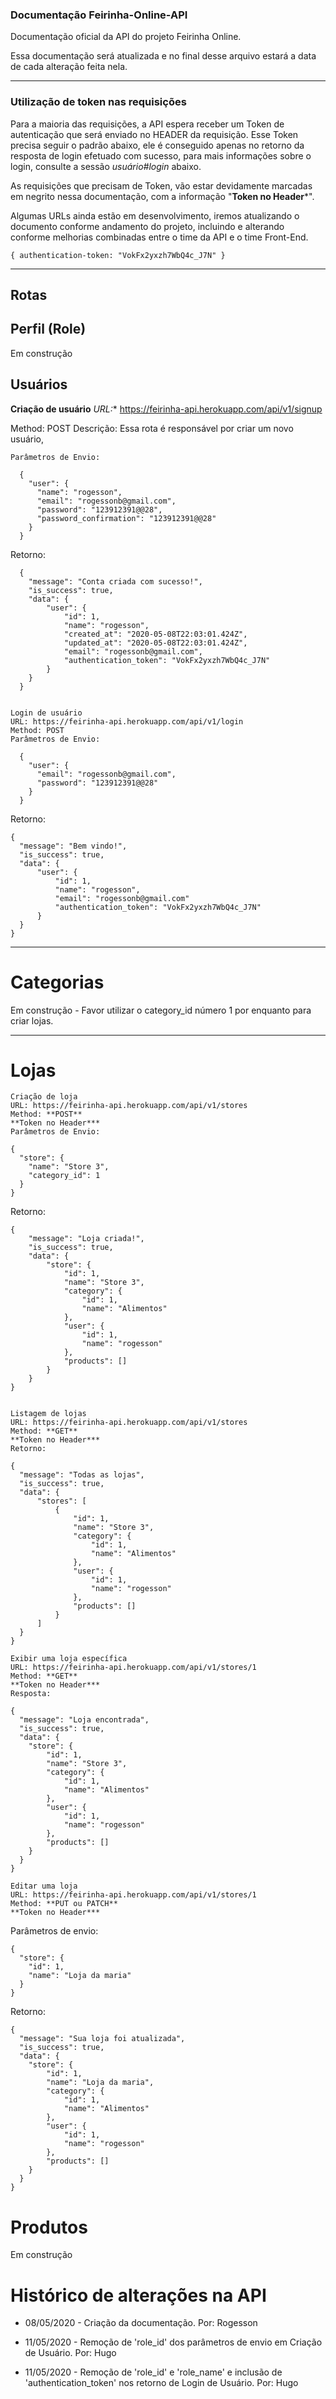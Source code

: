 ### Documentação Feirinha-Online-API

Documentação oficial da API do projeto Feirinha Online.

Essa documentação será atualizada e no final desse arquivo estará a data de cada alteração feita nela.

***

### Utilização de token nas requisições

Para a maioria das requisições, a API espera receber um Token de autenticação que será enviado no HEADER da requisição.
Esse Token precisa seguir o padrão abaixo, ele é conseguido apenas no retorno da resposta de login efetuado com sucesso, para mais informações sobre o login, consulte a sessão *usuário#login* abaixo.

As requisições que precisam de Token, vão estar devidamente marcadas em negrito nessa documentação, com a informação "**Token no Header***".

Algumas URLs ainda estão em desenvolvimento, iremos atualizando o documento conforme andamento do projeto, incluindo e alterando conforme melhorias combinadas entre o time da API e o time Front-End.


    { authentication-token: "VokFx2yxzh7WbQ4c_J7N" }

***

## Rotas



## Perfil (Role)

Em construção

## Usuários
  **Criação de usuário**
  *URL:** https://feirinha-api.herokuapp.com/api/v1/signup

  Method: POST
    Descrição: Essa rota é responsável por criar um novo usuário,

    Parâmetros de Envio:

      {
        "user": {
          "name": "rogesson",
          "email": "rogessonb@gmail.com",
          "password": "123912391@@28",
          "password_confirmation": "123912391@@28"
        }
      }

Retorno:

      {
        "message": "Conta criada com sucesso!",
        "is_success": true,
        "data": {
            "user": {
                "id": 1,
                "name": "rogesson",
                "created_at": "2020-05-08T22:03:01.424Z",
                "updated_at": "2020-05-08T22:03:01.424Z",
                "email": "rogessonb@gmail.com",
                "authentication_token": "VokFx2yxzh7WbQ4c_J7N"
            }
        }
      }


    Login de usuário
    URL: https://feirinha-api.herokuapp.com/api/v1/login
    Method: POST
    Parâmetros de Envio:

      {
        "user": {
          "email": "rogessonb@gmail.com",
          "password": "123912391@@28"
        }
      }

Retorno:

    {
      "message": "Bem vindo!",
      "is_success": true,
      "data": {
          "user": {
              "id": 1,
              "name": "rogesson",
              "email": "rogessonb@gmail.com"
              "authentication_token": "VokFx2yxzh7WbQ4c_J7N"
          }
      }
    }

***

# Categorias

Em construção - Favor utilizar o category_id número 1 por enquanto para criar lojas.

***

# Lojas

    Criação de loja
    URL: https://feirinha-api.herokuapp.com/api/v1/stores
    Method: **POST**
    **Token no Header***
    Parâmetros de Envio:

    {
      "store": {
        "name": "Store 3",
        "category_id": 1
      }
    }

Retorno:

    {
        "message": "Loja criada!",
        "is_success": true,
        "data": {
            "store": {
                "id": 1,
                "name": "Store 3",
                "category": {
                    "id": 1,
                    "name": "Alimentos"
                },
                "user": {
                    "id": 1,
                    "name": "rogesson"
                },
                "products": []
            }
        }
    }


    Listagem de lojas
    URL: https://feirinha-api.herokuapp.com/api/v1/stores
    Method: **GET**
    **Token no Header***
    Retorno:

    {
      "message": "Todas as lojas",
      "is_success": true,
      "data": {
          "stores": [
              {
                  "id": 1,
                  "name": "Store 3",
                  "category": {
                      "id": 1,
                      "name": "Alimentos"
                  },
                  "user": {
                      "id": 1,
                      "name": "rogesson"
                  },
                  "products": []
              }
          ]
      }
    }

    Exibir uma loja específica
    URL: https://feirinha-api.herokuapp.com/api/v1/stores/1
    Method: **GET**
    **Token no Header***
    Resposta:

    {
      "message": "Loja encontrada",
      "is_success": true,
      "data": {
        "store": {
            "id": 1,
            "name": "Store 3",
            "category": {
                "id": 1,
                "name": "Alimentos"
            },
            "user": {
                "id": 1,
                "name": "rogesson"
            },
            "products": []
        }
      }
    }

    Editar uma loja
    URL: https://feirinha-api.herokuapp.com/api/v1/stores/1
    Method: **PUT ou PATCH**
    **Token no Header***

Parâmetros de envio:

    {
      "store": {
        "id": 1,
        "name": "Loja da maria"
      }
    }


Retorno:

    {
      "message": "Sua loja foi atualizada",
      "is_success": true,
      "data": {
        "store": {
            "id": 1,
            "name": "Loja da maria",
            "category": {
                "id": 1,
                "name": "Alimentos"
            },
            "user": {
                "id": 1,
                "name": "rogesson"
            },
            "products": []
        }
      }
    }


# Produtos
Em construção

# Histórico de alterações na API

- 08/05/2020 - Criação da documentação. Por: Rogesson

- 11/05/2020 - Remoção de 'role_id' dos parâmetros de envio em Criação de Usuário. Por: Hugo

- 11/05/2020 - Remoção de 'role_id' e 'role_name' e inclusão de 'authentication_token' nos retorno de Login de Usuário. Por: Hugo 

